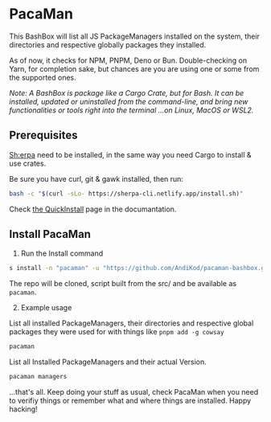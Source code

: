 # PacaMan

This BashBox will list all JS PackageManagers installed on the system, their directories and respective globally packages they installed.

As of now, it checks for NPM, PNPM, Deno or Bun. Double-checking on Yarn, for completion sake, but chances are you are using one or some from the supported ones.

_Note: A BashBox is package like a Cargo Crate, but for Bash. It can be installed, updated or uninstalled from the command-line, and bring new functionalities or tools right into the terminal ...on Linux, MacOS or WSL2._

## Prerequisites

[Sh:erpa](https://github.com/SherpaCLI/sherpa) need to be installed, in the same way you need Cargo to install & use crates.

Be sure you have curl, git & gawk installed, then run:

```bash
bash -c "$(curl -sLo- https://sherpa-cli.netlify.app/install.sh)"
```

Check [the QuickInstall](https://sherpa-cli.netlify.app/install/install/) page in the documantation.

## Install PacaMan

1. Run the Install command

```bash
s install -n "pacaman" -u "https://github.com/AndiKod/pacaman-bashbox.git"
```

The repo will be cloned, script built from the src/ and be available as `pacaman`.

2. Example usage

List all installed PackageManagers, their directories and respective global packages they were used for with things like `pnpm add -g cowsay`

```bash
pacaman
```

List all Installed PackageManagers and their actual Version.

```bash
pacaman managers
```

...that's all. Keep doing your stuff as usual, check PacaMan when you need to verifiy things or remember what and where things are installed. Happy hacking!
